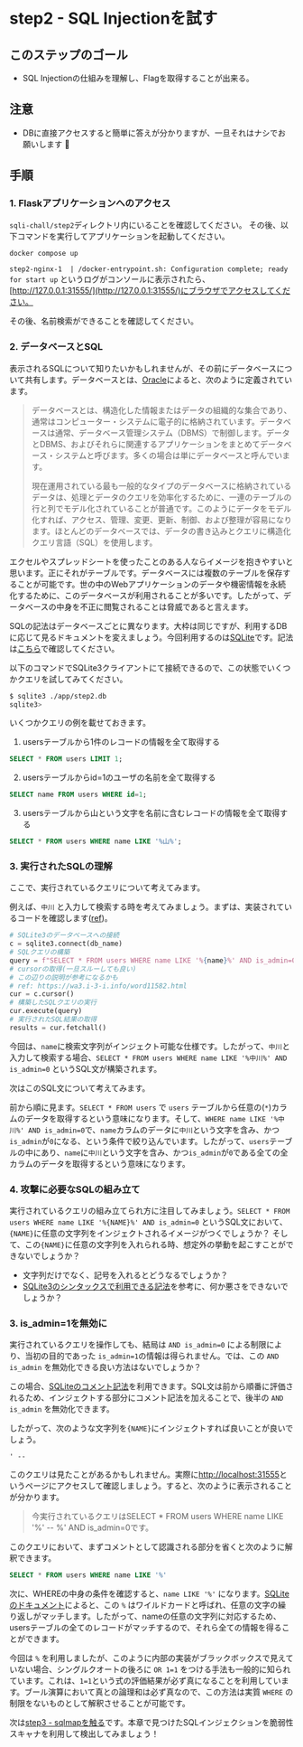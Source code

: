 # step2 - SQL Injectionを試す
## このステップのゴール
- SQL Injectionの仕組みを理解し、Flagを取得することが出来る。

## 注意
- DBに直接アクセスすると簡単に答えが分かりますが、一旦それはナシでお願いします :bow:

## 手順
### 1. Flaskアプリケーションへのアクセス
`sqli-chall/step2`ディレクトリ内にいることを確認してください。
その後、以下コマンドを実行してアプリケーションを起動してください。

```bash
docker compose up
```

`step2-nginx-1  | /docker-entrypoint.sh: Configuration complete; ready for start up` というログがコンソールに表示されたら、[http://127.0.0.1:31555/](http://127.0.0.1:31555/)にブラウザでアクセスしてください。

その後、名前検索ができることを確認してください。

### 2. データベースとSQL

表示されるSQLについて知りたいかもしれませんが、その前にデータベースについて共有します。データベースとは、[Oracle](https://www.oracle.com/jp/database/what-is-database/)によると、次のように定義されています。

> データベースとは、構造化した情報またはデータの組織的な集合であり、通常はコンピューター・システムに電子的に格納されています。データベースは通常、データベース管理システム（DBMS）で制御します。データとDBMS、およびそれらに関連するアプリケーションをまとめてデータベース・システムと呼びます。多くの場合は単にデータベースと呼んでいます。
> 
> 現在運用されている最も一般的なタイプのデータベースに格納されているデータは、処理とデータのクエリを効率化するために、一連のテーブルの行と列でモデル化されていることが普通です。このようにデータをモデル化すれば、アクセス、管理、変更、更新、制御、および整理が容易になります。ほとんどのデータベースでは、データの書き込みとクエリに構造化クエリ言語（SQL）を使用します。

エクセルやスプレッドシートを使ったことのある人ならイメージを抱きやすいと思います。正にそれがテーブルです。データベースには複数のテーブルを保存することが可能です。世の中のWebアプリケーションのデータや機密情報を永続化するために、このデータベースが利用されることが多いです。したがって、データベースの中身を不正に閲覧されることは脅威であると言えます。

SQLの記法はデータベースごとに異なります。大枠は同じですが、利用するDBに応じて見るドキュメントを変えましょう。今回利用するのは[SQLite](https://www.sqlite.org/docs.html)です。記法は[こちら](https://www.sqlite.org/lang.html)で確認してください。

以下のコマンドでSQLite3クライアントにて接続できるので、この状態でいくつかクエリを試してみてください。

```bash
$ sqlite3 ./app/step2.db
sqlite3> 
```

いくつかクエリの例を載せておきます。

1. usersテーブルから1件のレコードの情報を全て取得する

```sql
SELECT * FROM users LIMIT 1;
```

2. usersテーブルからid=1のユーザの名前を全て取得する

```sql
SELECT name FROM users WHERE id=1;
```

3. usersテーブルから山という文字を名前に含むレコードの情報を全て取得する

```sql
SELECT * FROM users WHERE name LIKE '%山%';
```

### 3. 実行されたSQLの理解

ここで、実行されているクエリについて考えてみます。

例えば、`中川` と入力して検索する時を考えてみましょう。まずは、実装されているコードを確認します([ref](./app/app.py#L36-L40))。

```python
# SQLite3のデータベースへの接続
c = sqlite3.connect(db_name)
# SQLクエリの構築
query = f"SELECT * FROM users WHERE name LIKE '%{name}%' AND is_admin=0"
# cursorの取得(一旦スルーしても良い)
# この辺りの説明が参考になるかも
# ref: https://wa3.i-3-i.info/word11582.html
cur = c.cursor()
# 構築したSQLクエリの実行
cur.execute(query)
# 実行されたSQL結果の取得
results = cur.fetchall()
```

今回は、`name`に検索文字列がインジェクト可能な仕様です。したがって、`中川`と入力して検索する場合、`SELECT * FROM users WHERE name LIKE '%中川%' AND is_admin=0` というSQL文が構築されます。

次はこのSQL文について考えてみます。

前から順に見ます。`SELECT * FROM users` で `users` テーブルから任意の(`*`)カラムのデータを取得するという意味になります。そして、`WHERE name LIKE '%中川%' AND is_admin=0`で、`name`カラムのデータに`中川`という文字を含み、かつ`is_admin`が`0`になる、という条件で絞り込んでいます。したがって、`users`テーブルの中にあり、`name`に`中川`という文字を含み、かつ`is_admin`が`0`である全ての全カラムのデータを取得するという意味になります。

### 4. 攻撃に必要なSQLの組み立て

実行されているクエリの組み立てられ方に注目してみましょう。`SELECT * FROM users WHERE name LIKE '%{NAME}%' AND is_admin=0` というSQL文において、`{NAME}`に任意の文字列をインジェクトされるイメージがつくでしょうか？
そして、この`{NAME}`に任意の文字列を入れられる時、想定外の挙動を起こすことができないでしょうか？

- 文字列だけでなく、記号を入れるとどうなるでしょうか？
- [SQLite3のシンタックスで利用できる記法](https://www.sqlite.org/lang.html)を参考に、何か悪さをできないでしょうか？

### 3. is_admin=1を無効に

実行されているクエリを操作しても、結局は `AND is_admin=0` による制限により、当初の目的であった `is_admin=1`の情報は得られません。では、この `AND is_admin` を無効化できる良い方法はないでしょうか？

この場合、[SQLiteのコメント記法](https://www.sqlite.org/lang_comment.html)を利用できます。SQL文は前から順番に評価されるため、インジェクトする部分にコメント記法を加えることで、後半の `AND is_admin` を無効化できます。

したがって、次のような文字列を`{NAME}`にインジェクトすれば良いことが良いでしょう。

```plaintext
' -- 
```

このクエリは見たことがあるかもしれません。実際に[http://localhost:31555](http://localhost:31555)というページにアクセスして確認しましょう。すると、次のように表示されることが分かります。

> 今実行されているクエリはSELECT * FROM users WHERE name LIKE '%' -- %' AND is_admin=0です。 

このクエリにおいて、まずコメントとして認識される部分を省くと次のように解釈できます。

```sql
SELECT * FROM users WHERE name LIKE '%' 
```

次に、WHEREの中身の条件を確認すると、`name LIKE '%'` になります。[SQLiteのドキュメント](https://www.sqlite.org/lang_expr.html#the_like_glob_regexp_match_and_extract_operators)によると、この `%` はワイルドカードと呼ばれ、任意の文字の繰り返しがマッチします。したがって、nameの任意の文字列に対応するため、usersテーブルの全てのレコードがマッチするので、それら全ての情報を得ることができます。

今回は `%` を利用しましたが、このように内部の実装がブラックボックスで見えていない場合、シングルクオートの後ろに `OR 1=1` をつける手法も一般的に知られています。これは、`1=1`という式の評価結果が必ず真になることを利用しています。ブール演算において真との論理和は必ず真なので、この方法は実質 `WHERE` の制限をないものとして解釈させることが可能です。

次は[step3 - sqlmapを触る](../step3/)です。本章で見つけたSQLインジェクションを脆弱性スキャナを利用して検出してみましょう！
